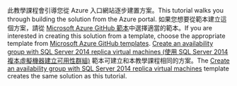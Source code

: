 <span data-ttu-id="5275c-101">此教學課程會引導您從 Azure 入口網站逐步建置方案。</span><span class="sxs-lookup"><span data-stu-id="5275c-101">This tutorial walks you through building the solution from the Azure portal.</span></span> <span data-ttu-id="5275c-102">如果您想要從範本建立這個方案，請從 [Microsoft Azure GitHub 範本](http://github.com/Azure/azure-quickstart-templates)中選擇適當的範本。</span><span class="sxs-lookup"><span data-stu-id="5275c-102">If you are interested in creating this solution from a template, choose the appropriate template from [Microsoft Azure GitHub templates](http://github.com/Azure/azure-quickstart-templates).</span></span> <span data-ttu-id="5275c-103">[Create an availability group with SQL Server 2014 replica virtual machines (使用 SQL Server 2014 複本虛擬機器建立可用性群組)](http://github.com/Azure/azure-quickstart-templates/tree/master/sqlvm-alwayson-cluster) 範本可建立和本教學課程相同的方案。</span><span class="sxs-lookup"><span data-stu-id="5275c-103">The [Create an availability group with SQL Server 2014 replica virtual machines](http://github.com/Azure/azure-quickstart-templates/tree/master/sqlvm-alwayson-cluster) template creates the same solution as this tutorial.</span></span> 

